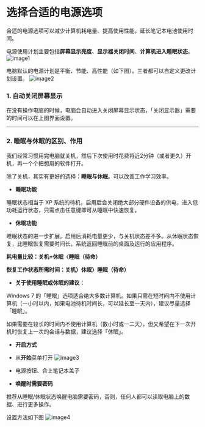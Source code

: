 # 选择合适的电源选项

合适的电源选项可以减少计算机耗电量、提高使用性能，延长笔记本电池使用时间。

电源使用计划主要包括**屏幕显示亮度**、**显示器关闭时间**、**计算机进入睡眠状态**。
![image1](https://40.media.tumblr.com/3173fce8a8d62d7dabfed8d0eac58431/tumblr_nvzpcmVnwC1uft3xho2_1280.png)

电脑默认的电源计划是平衡、节能、高性能（如下图）。三者都可以自定义更改计划设置。
![image2](https://40.media.tumblr.com/7269f6bbc66ade926fa256c26dc2ad73/tumblr_nvzpcmVnwC1uft3xho1_1280.png)

### 1. 自动关闭屏幕显示

在没有操作电脑的时候，电脑会自动进入关闭屏幕显示状态，「关闭显示器」需要的时间可以在上图界面设置。

--- 
### 2. 睡眠与休眠的区别、作用

我们经常习惯用完电脑就关机，然后下次使用时花费将近2分钟（或者更久）开机，再一个个把想用的软件打开。

除了关机，其实有更好的选择：**睡眠与休眠**。可以改善工作学习效率。

 * **睡眠功能**

睡眠状态相当于 XP 系统的待机，启用后会关闭绝大部分硬件设备的供电，进入低功耗运行状态，只需点击任意键即可从睡眠中快速恢复。
 
 * **休眠功能**

睡眠状态的进一步扩展。启用后消耗电量更少，与关机状态差不多。从休眠状态恢复，比睡眠恢复需要时间长，系统返回睡眠前的桌面及运行的应用程序。 
 
**耗电量比较：关机=休眠〈睡眠（待命）**

**恢复工作状态所需时间：关机〉休眠〉睡眠（待命）**

* **关于使用睡眠或休眠的建议：**

Windows 7 的「睡眠」选项适合绝大多数计算机。如果只需在短时间内不使用计算机（一小时以内，如果电池待机时间长，可以延长至一天内），建议尽量选择「睡眠」。

如果需要在较长的时间内不使用计算机（数小时或一二天），但又希望在下一次开机时恢复上一次的会话与数据，建议选择「休眠」。

* **开启方式**
 
 * 从**开始**菜单打开 ![image3](https://41.media.tumblr.com/e1584d28714051598c813c44011056f3/tumblr_nvzpcmVnwC1uft3xho4_500.png)
 * 电源按钮、合上笔记本盖子


* **唤醒时需要密码**

推荐从睡眠/休眠状态唤醒电脑需要密码，否则，任何人都可以读取电脑上的数据、进行更多操作。

设置方法如下图
![image4](https://41.media.tumblr.com/adb63bdde52be67609800ec307a54ca6/tumblr_nvzpcmVnwC1uft3xho3_540.png)